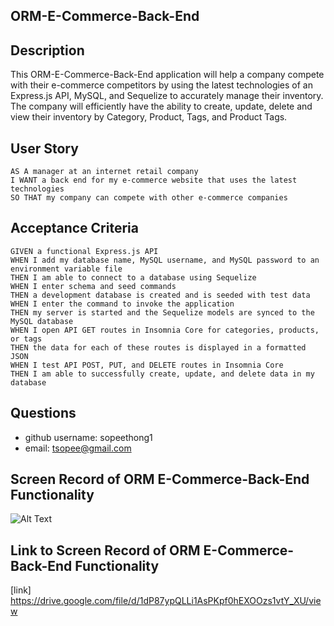  ## ORM-E-Commerce-Back-End
  ## Description 
  This ORM-E-Commerce-Back-End application will help a company compete with their e-commerce competitors by using the latest technologies of an Express.js API, MySQL, and Sequelize to accurately manage their inventory.  The company will efficiently have the ability to create, update, delete and view their inventory by Category, Product, Tags, and Product Tags. 
  ## User Story
  ```
  AS A manager at an internet retail company
  I WANT a back end for my e-commerce website that uses the latest technologies
  SO THAT my company can compete with other e-commerce companies
  ```
  ## Acceptance Criteria
  ```
  GIVEN a functional Express.js API
  WHEN I add my database name, MySQL username, and MySQL password to an environment variable file
  THEN I am able to connect to a database using Sequelize
  WHEN I enter schema and seed commands
  THEN a development database is created and is seeded with test data
  WHEN I enter the command to invoke the application
  THEN my server is started and the Sequelize models are synced to the MySQL database
  WHEN I open API GET routes in Insomnia Core for categories, products, or tags
  THEN the data for each of these routes is displayed in a formatted JSON
  WHEN I test API POST, PUT, and DELETE routes in Insomnia Core
  THEN I am able to successfully create, update, and delete data in my database
  ```
  ## Questions
  * github username: sopeethong1 
  * email: tsopee@gmail.com

  ## Screen Record of ORM E-Commerce-Back-End Functionality
  ![Alt Text](https://github.com/sopeethong1/ORM-E-Commerce-Back-End/blob/f653e6e3b5b4bf003e67fe6232d25a2d9b97dfe6/ASSETS/ORM%20E-Commerce%20Back%20End.gif)

  ## Link to Screen Record of ORM E-Commerce-Back-End Functionality
  [link] https://drive.google.com/file/d/1dP87ypQLLi1AsPKpf0hEXOOzs1vtY_XU/view

